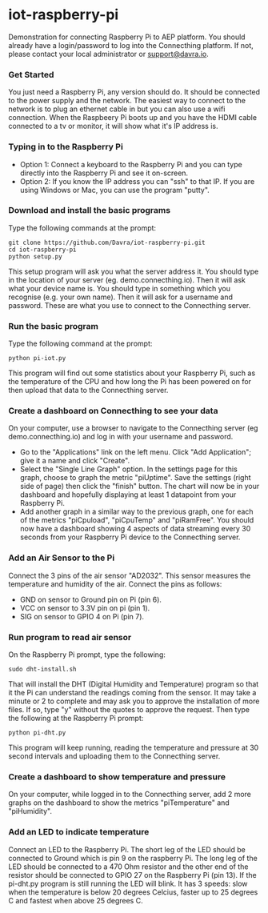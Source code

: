 # iot-raspberry-pi
Demonstration for connecting Raspberry Pi to AEP platform. You should already have a login/password to log into the Connecthing platform. If not, please contact your local administrator or support@davra.io.

### Get Started
You just need a Raspberry Pi, any version should do. It should be connected to the power supply and the network. The easiest way to connect to the network is to plug an ethernet cable in but you can also use a wifi connection. When the Raspbeery Pi boots up and you have the HDMI cable connected to a tv or monitor, it will show what it's IP address is. 

### Typing in to the Raspberry Pi
- Option 1: Connect a keyboard to the Raspberry Pi and you can type directly into the Raspberry Pi and see it on-screen.
- Option 2: If you know the IP address you can "ssh" to that IP. If you are using Windows or Mac, you can use the program "putty". 

### Download and install the basic programs
Type the following commands at the prompt:
```
git clone https://github.com/Davra/iot-raspberry-pi.git
cd iot-raspberry-pi
python setup.py
```
This setup program will ask you what the server address it. You should type in the location of your server (eg. demo.connecthing.io). Then it will ask what your device name is. You should type in something which you recognise (e.g. your own name). Then it will ask for a username and password. These are what you use to connect to the Connecthing server.

### Run the basic program
Type the following command at the prompt:
```
python pi-iot.py
```
This program will find out some statistics about your Raspberry Pi, such as the temperature of the CPU and how long the Pi has been powered on for then upload that data to the Connecthing server.

### Create a dashboard on Connecthing to see your data
On your computer, use a browser to navigate to the Connecthing server (eg demo.connecthing.io) and log in with your username and password. 
- Go to the "Applications" link on the left menu. Click "Add Application"; give it a name and click "Create".
- Select the "Single Line Graph" option. In the settings page for this graph, choose to graph the metric "piUptime". Save the settings (right side of page) then click the "finish" button. The chart will now be in your dashboard and hopefully displaying at least 1 datapoint from your Raspberry Pi.
- Add another graph in a similar way to the previous graph, one for each of the metrics "piCpuload", "piCpuTemp" and "piRamFree".
You should now have a dashboard showing 4 aspects of data streaming every 30 seconds from your Raspberry Pi device to the Connecthing server.

### Add an Air Sensor to the Pi
Connect the 3 pins of the air sensor "AD2032". This sensor measures the temperature and humidity of the air. Connect the pins as follows:
- GND on sensor to Ground pin on Pi (pin 6).
- VCC on sensor to 3.3V pin on pi (pin 1).
- SIG on sensor to GPIO 4 on Pi (pin 7).

### Run program to read air sensor
On the Raspberry Pi prompt, type the following:
```
sudo dht-install.sh
```
That will install the DHT (Digital Humidity and Temperature) program so that it the Pi can understand the readings coming from the sensor. It may take a minute or 2 to complete and may ask you to approve the installation of more files. If so, type "y" without the quotes to approve the request. Then type the following at the Raspberry Pi prompt:
```
python pi-dht.py
```
This program will keep running, reading the temperature and pressure at 30 second intervals and uploading them to the Connecthing server.

### Create a dashboard to show temperature and pressure
On your computer, while logged in to the Connecthing server, add 2 more graphs on the dashboard to show the metrics "piTemperature" and "piHumidity".

### Add an LED to indicate temperature
Connect an LED to the Raspberry Pi. The short leg of the LED should be connected to Ground which is pin 9 on the raspberry Pi. The long leg of the LED should be connected to a 470 Ohm resistor and the other end of the resistor should be connected to GPIO 27 on the Raspberry Pi (pin 13).
If the pi-dht.py program is still running the LED will blink. It has 3 speeds: slow when the temperature is below 20 degrees Celcius, faster up to 25 degrees C and fastest when above 25 degrees C.


